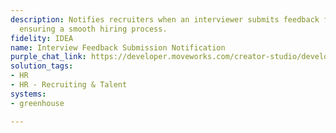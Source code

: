 ```yaml
---
description: Notifies recruiters when an interviewer submits feedback for a candidate,
  ensuring a smooth hiring process.
fidelity: IDEA
name: Interview Feedback Submission Notification
purple_chat_link: https://developer.moveworks.com/creator-studio/developer-tools/purple-chat/?conversation=%7B%22startTimestamp%22%3A%2211%3A43+AM%22%2C%22messages%22%3A%5B%7B%22parts%22%3A%5B%7B%22richText%22%3A%22%F0%9F%94%94+%3Cb%3ENew+Interview+Feedback+Submitted%3C%2Fb%3E%22%7D%2C%7B%22richText%22%3A%22%3Cbr%3E%F0%9F%93%8C+%3Cb%3ECandidate%3A%3C%2Fb%3E+John+Doe%3Cbr%3E%F0%9F%93%8C+%3Cb%3EJob+Role%3A%3C%2Fb%3E+Software+Engineer%3Cbr%3E%F0%9F%93%8C+%3Cb%3EInterviewer%3A%3C%2Fb%3E+Jane+Smith%3Cbr%3E%F0%9F%93%8C+%3Cb%3EFeedback+Status%3A%3C%2Fb%3E+Submitted%22%7D%2C%7B%22richText%22%3A%22Would+you+like+to+review+the+feedback+now%3F%22%7D%2C%7B%22buttons%22%3A%5B%7B%22buttonText%22%3A%22Review+Feedback%22%2C%22style%22%3A%22filled%22%7D%2C%7B%22buttonText%22%3A%22Later%22%2C%22style%22%3A%22outlined%22%7D%5D%7D%5D%2C%22role%22%3A%22assistant%22%7D%5D%7D
solution_tags:
- HR
- HR - Recruiting & Talent
systems:
- greenhouse

---
```


